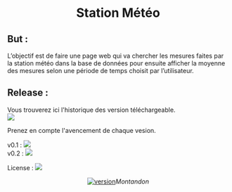 <h1 align="center"> Station Météo </h1>
<h2>But :</h2>
L’objectif est de faire une page web qui va chercher les mesures faites par la station météo dans la base de données pour ensuite afficher la moyenne des mesures selon une période de temps choisit par l’utilisateur.

<h2>Release :</h2>
<p>
  Vous trouverez ici l'historique des version téléchargeable.</br>
  <a href="https://github.com/Montandon-Varoda/StationMeteo/releases"><img src="https://img.shields.io/github/v/release/Montandon-Varoda/StationMeteo?include_prereleases"></a>
</p>
Prenez en compte l'avencement de chaque vesion.
<p>
  v0.1 : <a href="http://www.zappvion.ch/StationMeteo/"><img src="https://progress-bar.dev/100/"/></br></a>
  v0.2 : <a href="http://www.zappvion.ch/StationMeteo/"><img src="https://progress-bar.dev/65/"/></a>
</p>
<p>
  License : <a href="https://github.com/Montandon-Varoda/StationMeteo/blob/main/LICENSE"><img src="https://img.shields.io/badge/License-Apache%202.0-blue.svg"/></a>
  <?php //https://opensource.org/licenses/Apache-2.0 ?>
</p>
<p align="center">
  <a href="https://github.com/Montandon-Varoda/"><img src="https://img.shields.io/badge/My-GitHub-red.svg" alt="version"/></a><i>Montandon</i>
</p>
